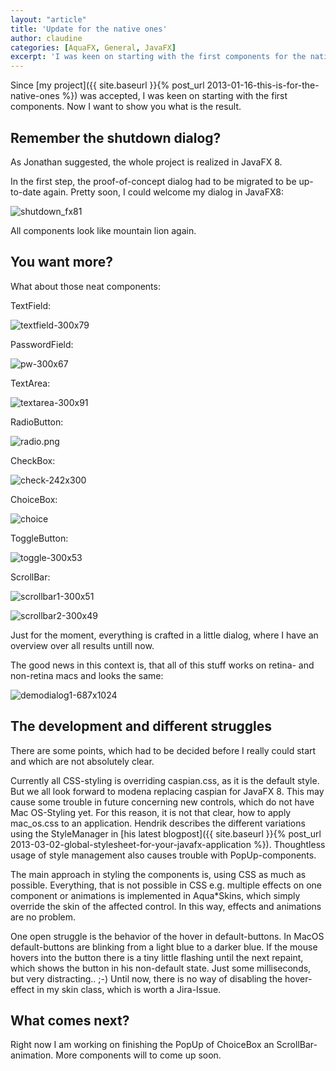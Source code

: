 ```yaml
---
layout: "article"
title: 'Update for the native ones'
author: claudine
categories: [AquaFX, General, JavaFX]
excerpt: 'I was keen on starting with the first components for the native Look and Feel for JavaFX. Now I want to show you what is the result.'
---
```

Since [my project]({{ site.baseurl }}{% post_url 2013-01-16-this-is-for-the-native-ones %}) was accepted, I was keen on starting with the first components. Now I want to show you what is the result.

## Remember the shutdown dialog?

As Jonathan suggested, the whole project is realized in JavaFX 8.

In the first step, the proof-of-concept dialog had to be migrated to be up-to-date again. Pretty soon, I could welcome my dialog in JavaFX8:

![shutdown_fx81](/assets/posts/guigarage-legacy/shutdown_fx81.png)

All components look like mountain lion again.

## You want more?

What about those neat components:

TextField:

![textfield-300x79](/assets/posts/guigarage-legacy/textfield-300x79.png)

PasswordField:

![pw-300x67](/assets/posts/guigarage-legacy/pw-300x67.png)

TextArea:

![textarea-300x91](/assets/posts/guigarage-legacy/textarea-300x91.png)

RadioButton:

![radio.png](/assets/posts/guigarage-legacy/radio.png.png)

CheckBox:

![check-242x300](/assets/posts/guigarage-legacy/check-242x300.png)

ChoiceBox:

![choice](/assets/posts/guigarage-legacy/choice.png)

ToggleButton:

![toggle-300x53](/assets/posts/guigarage-legacy/toggle-300x53.png)

ScrollBar:

![scrollbar1-300x51](/assets/posts/guigarage-legacy/scrollbar1-300x51.png)

![scrollbar2-300x49](/assets/posts/guigarage-legacy/scrollbar2-300x49.png)

Just for the moment, everything is crafted in a little dialog, where I have an overview over all results untill now.

The good news in this context is, that all of this stuff works on retina- and non-retina macs and looks the same:

![demodialog1-687x1024](/assets/posts/guigarage-legacy/demodialog1-687x1024.png)

## The development and different struggles

There are some points, which had to be decided before I really could start and which are not absolutely clear.

Currently all CSS-styling is overriding caspian.css, as it is the default style. But we all look forward to modena replacing caspian for JavaFX 8. This may cause some trouble in future concerning new controls, which do not have Mac OS-Styling yet. For this reason, it is not that clear, how to apply mac_os.css to an application. Hendrik describes the different variations using the StyleManager in [his latest blogpost]({{ site.baseurl }}{% post_url 2013-03-02-global-stylesheet-for-your-javafx-application %}). Thoughtless usage of style management also causes trouble with PopUp-components.

The main approach in styling the components is, using CSS as much as possible. Everything, that is not possible in CSS e.g. multiple effects on one component or animations is implemented in Aqua*Skins, which simply override the skin of the affected control. In this way, effects and animations are no problem.

One open struggle is the behavior of the hover in default-buttons. In MacOS default-buttons are blinking from a light blue to a darker blue. If the mouse hovers into the button there is a tiny little flashing until the next repaint, which shows the button in his non-default state. Just some milliseconds, but very distracting.. ;-) Until now, there is no way of disabling the hover-effect in my skin class, which is worth a Jira-Issue.

## What comes next?

Right now I am working on finishing the PopUp of ChoiceBox an ScrollBar-animation. More components will to come up soon.
